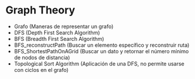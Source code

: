 #  Graph Theory

* Grafo (Maneras de representar un grafo)
* DFS (Depth First Search Algorithm)
* BFS (Breadth First Search Algorithm)
* BFS_reconstructPath (Buscar un elemento específico y reconstruir ruta)
* BFS_ShortestPathOnAGrid (Buscar un dato y retornar el número mínimo de nodos de distancia)
* Topological Sort Algorithm (Aplicación de una DFS, no permite usarse con ciclos en el grafo)